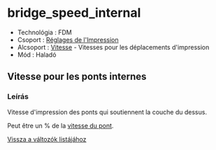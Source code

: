 # bridge\_speed\_internal

* Technológia : FDM
* Csoport : [Réglages de l'Impression](../print_settings/print_settings.md)
* Alcsoport : [Vitesse](../print_settings/print_settings.md#vitesse) - Vitesses pour les déplacements d'impression
* Mód : Haladó

## Vitesse pour les ponts internes

### Leírás

Vitesse d'impression des ponts qui soutiennent la couche du dessus.

Peut être un % de la [vitesse du pont](bridge_speed.md).

[Vissza a változók listájához](variable_list.md)

